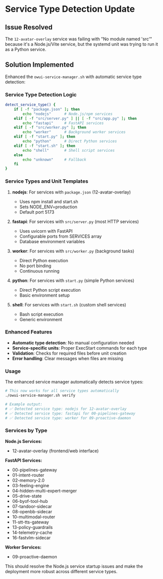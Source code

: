 # Service Type Detection Update

## Issue Resolved

The `12-avatar-overlay` service was failing with "No module named 'src'" because it's a Node.js/Vite service, but the systemd unit was trying to run it as a Python service.

## Solution Implemented

Enhanced the `owui-service-manager.sh` with automatic service type detection:

### Service Type Detection Logic

```bash
detect_service_type() {
    if [ -f "package.json" ]; then
        echo "nodejs"      # Node.js/npm services
    elif [ -f "src/server.py" ] || [ -f "src/app.py" ]; then
        echo "fastapi"     # FastAPI services
    elif [ -f "src/worker.py" ]; then
        echo "worker"      # Background worker services
    elif [ -f "start.py" ]; then
        echo "python"      # Direct Python services
    elif [ -f "start.sh" ]; then
        echo "shell"       # Shell script services
    else
        echo "unknown"     # Fallback
    fi
}
```

### Service Types and Unit Templates

1. **nodejs**: For services with `package.json` (12-avatar-overlay)
   - Uses npm install and start.sh
   - Sets NODE_ENV=production
   - Default port 5173

2. **fastapi**: For services with `src/server.py` (most HTTP services)
   - Uses uvicorn with FastAPI
   - Configurable ports from SERVICES array
   - Database environment variables

3. **worker**: For services with `src/worker.py` (background tasks)
   - Direct Python execution
   - No port binding
   - Continuous running

4. **python**: For services with `start.py` (simple Python services)
   - Direct Python script execution
   - Basic environment setup

5. **shell**: For services with `start.sh` (custom shell services)
   - Bash script execution
   - Generic environment

### Enhanced Features

- **Automatic type detection**: No manual configuration needed
- **Service-specific units**: Proper ExecStart commands for each type
- **Validation**: Checks for required files before unit creation
- **Error handling**: Clear messages when files are missing

### Usage

The enhanced service manager automatically detects service types:

```bash
# This now works for all service types automatically
./owui-service-manager.sh verify

# Example output:
# ✅ Detected service type: nodejs for 12-avatar-overlay
# ✅ Detected service type: fastapi for 00-pipelines-gateway
# ✅ Detected service type: worker for 09-proactive-daemon
```

### Services by Type

**Node.js Services:**
- 12-avatar-overlay (frontend/web interface)

**FastAPI Services:**
- 00-pipelines-gateway
- 01-intent-router  
- 02-memory-2.0
- 03-feeling-engine
- 04-hidden-multi-expert-merger
- 05-drive-state
- 06-byof-tool-hub
- 07-tandoor-sidecar
- 08-openbb-sidecar
- 10-multimodal-router
- 11-stt-tts-gateway
- 13-policy-guardrails
- 14-telemetry-cache
- 16-fastvlm-sidecar

**Worker Services:**
- 09-proactive-daemon

This should resolve the Node.js service startup issues and make the deployment more robust across different service types.
</content>
</invoke>
